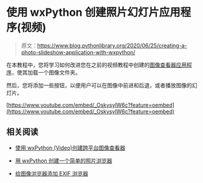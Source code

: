 # 使用 wxPython 创建照片幻灯片应用程序(视频)

> 原文：<https://www.blog.pythonlibrary.org/2020/06/25/creating-a-photo-slideshow-application-with-wxpython/>

在本教程中，您将学习如何改进您在之前的视频教程中创建的[图像查看器应用程序](https://www.blog.pythonlibrary.org/2020/05/20/creating-a-cross-platform-image-viewer-with-wxpython-video/)，使其加载一个图像文件夹。

然后，您将添加一些按钮，以便用户可以在图像中前进和后退，或者播放图像的幻灯片。

[https://www.youtube.com/embed/_OskysylW6c?feature=oembed](https://www.youtube.com/embed/_OskysylW6c?feature=oembed)

## 相关阅读

*   [使用 wxPython (Video)创建跨平台图像查看器](https://www.blog.pythonlibrary.org/2020/05/20/creating-a-cross-platform-image-viewer-with-wxpython-video/)

*   [用 wxPython 创建一个简单的照片浏览器](https://www.blog.pythonlibrary.org/2010/03/26/creating-a-simple-photo-viewer-with-wxpython/)

*   [给图像浏览器添加 EXIF 浏览器](https://www.blog.pythonlibrary.org/2010/04/10/adding-an-exif-viewer-to-the-image-viewer/)